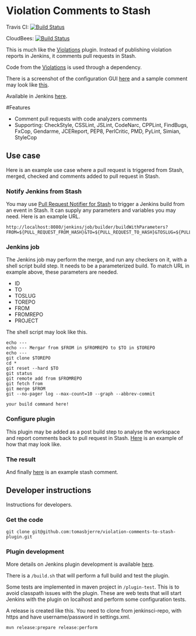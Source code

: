 # Violation Comments to Stash

Travis CI: [![Build Status](https://travis-ci.org/tomasbjerre/violation-comments-to-stash-plugin.svg?branch=master)](https://travis-ci.org/tomasbjerre/violation-comments-to-stash-plugin)

CloudBees: [![Build Status](https://jenkins.ci.cloudbees.com/job/plugins/job/violation-comments-to-stash-plugin/badge/icon)](https://jenkins.ci.cloudbees.com/job/plugins/job/violation-comments-to-stash-plugin/)

This is much like the [Violations](https://wiki.jenkins-ci.org/display/JENKINS/Violations) plugin. Instead of publishing violation reports in Jenkins, it comments pull requests in Stash.

Code from the [Violations](https://wiki.jenkins-ci.org/display/JENKINS/Violations) is used through a dependency.

There is a screenshot of the configuration GUI [here](https://raw.githubusercontent.com/tomasbjerre/violation-comments-to-stash-plugin/master/sandbox/screenshot-config.png) and a sample comment may look like [this](https://raw.githubusercontent.com/tomasbjerre/violation-comments-to-stash-plugin/master/sandbox/screenshot-stash.png).

Available in Jenkins [here](https://wiki.jenkins-ci.org/display/JENKINS/Violation+Comments+to+Stash+Plugin).

#Features
* Comment pull requests with code analyzers comments
 * Supporting: CheckStyle, CSSLint, JSLint, CodeNarc, CPPLint, FindBugs, FxCop, Gendarme, JCEReport, PEP8, PerlCritic, PMD, PyLint, Simian, StyleCop

## Use case
Here is an example use case where a pull request is triggered from Stash, merged, checked and comments added to pull request in Stash.

### Notify Jenkins from Stash
You may use [Pull Request Notifier for Stash](https://github.com/tomasbjerre/pull-request-notifier-for-stash) to trigger a Jenkins build from an event in Stash. It can supply any parameters and variables you may need. Here is an example URL.

```
http://localhost:8080/jenkins/job/builder/buildWithParameters?FROM=${PULL_REQUEST_FROM_HASH}&TO=${PULL_REQUEST_TO_HASH}&TOSLUG=${PULL_REQUEST_TO_REPO_SLUG}&TOREPO=${PULL_REQUEST_TO_HTTP_CLONE_URL}&FROMREPO=${PULL_REQUEST_FROM_HTTP_CLONE_URL}&ID=${PULL_REQUEST_ID}&PROJECT=${PULL_REQUEST_TO_REPO_PROJECT_KEY}
```

### Jenkins job
The Jenkins job may perform the merge, and run any checkers on it, with a shell script build step. It needs to be a parameterized build. To match URL in example above, these parameters are needed.
 * ID
 * TO
 * TOSLUG
 * TOREPO
 * FROM
 * FROMREPO
 * PROJECT

The shell script may look like this.

```
echo ---
echo --- Mergar from $FROM in $FROMREPO to $TO in $TOREPO
echo ---
git clone $TOREPO
cd *
git reset --hard $TO
git status
git remote add from $FROMREPO
git fetch from
git merge $FROM
git --no-pager log --max-count=10 --graph --abbrev-commit

your build command here!
```

### Configure plugin
This plugin may be added as a post build step to analyse the workspace and report comments back to pull request in Stash. [Here](https://raw.githubusercontent.com/tomasbjerre/violation-comments-to-stash-plugin/master/sandbox/screenshot-config.png) is an example of how that may look like.

### The result
And finally [here](https://raw.githubusercontent.com/tomasbjerre/violation-comments-to-stash-plugin/master/sandbox/screenshot-stash.png) is an example stash comment.

## Developer instructions
Instructions for developers.

### Get the code

```
git clone git@github.com:tomasbjerre/violation-comments-to-stash-plugin.git
```

### Plugin development
More details on Jenkins plugin development is available [here](https://wiki.jenkins-ci.org/display/JENKINS/Plugin+tutorial).

There is a ```/build.sh``` that will perform a full build and test the plugin.

Some tests are implemented in maven project in ```/plugin-test```. This is to avoid classpath issues with the plugin. These are web tests that will start Jenkins with the plugin on localhost and perform some configuration tests.

A release is created like this. You need to clone from jenkinsci-repo, with https and have username/password in settings.xml.
```
mvn release:prepare release:perform
```
